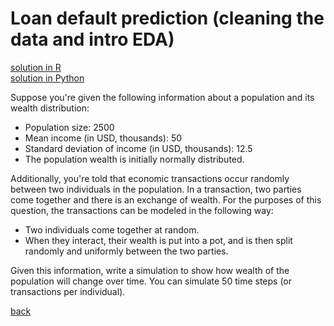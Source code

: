 # Loan default prediction (cleaning the data and intro EDA)

[solution in R](solution-r.md) <br>
[solution in Python](solution-python.md)

Suppose you're given the following information about a population and its wealth distribution:

- Population size: 2500
- Mean income (in USD, thousands): 50
- Standard deviation of income (in USD, thousands): 12.5
- The population wealth is initially normally distributed.

Additionally, you're told that economic transactions occur randomly between two individuals in the population. In a transaction, two parties come together and there is an exchange of wealth. For the purposes of this question, the transactions can be modeled in the following way:

- Two individuals come together at random.
- When they interact, their wealth is put into a pot, and is then split randomly and uniformly between the two parties.

Given this information, write a simulation to show how wealth of the population will change over time. You can simulate 50 time steps (or transactions per individual).

[back](https://project-dmaestro.github.io/data-interview-qs)
